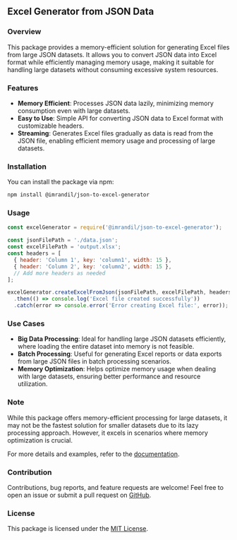 ## Excel Generator from JSON Data

### Overview

This package provides a memory-efficient solution for generating Excel files from large JSON datasets. It allows you to convert JSON data into Excel format while efficiently managing memory usage, making it suitable for handling large datasets without consuming excessive system resources.

### Features

- **Memory Efficient**: Processes JSON data lazily, minimizing memory consumption even with large datasets.
- **Easy to Use**: Simple API for converting JSON data to Excel format with customizable headers.
- **Streaming**: Generates Excel files gradually as data is read from the JSON file, enabling efficient memory usage and processing of large datasets.

### Installation

You can install the package via npm:

```bash
npm install @imrandil/json-to-excel-generator
```

### Usage

```javascript
const excelGenerator = require('@imrandil/json-to-excel-generator');

const jsonFilePath = './data.json';
const excelFilePath = 'output.xlsx';
const headers = [
  { header: 'Column 1', key: 'column1', width: 15 },
  { header: 'Column 2', key: 'column2', width: 15 },
  // Add more headers as needed
];

excelGenerator.createExcelFromJson(jsonFilePath, excelFilePath, headers)
  .then(() => console.log('Excel file created successfully'))
  .catch(error => console.error('Error creating Excel file:', error));
```

### Use Cases

- **Big Data Processing**: Ideal for handling large JSON datasets efficiently, where loading the entire dataset into memory is not feasible.
- **Batch Processing**: Useful for generating Excel reports or data exports from large JSON files in batch processing scenarios.
- **Memory Optimization**: Helps optimize memory usage when dealing with large datasets, ensuring better performance and resource utilization.

### Note

While this package offers memory-efficient processing for large datasets, it may not be the fastest solution for smaller datasets due to its lazy processing approach. However, it excels in scenarios where memory optimization is crucial.

For more details and examples, refer to the [documentation](#).

### Contribution

Contributions, bug reports, and feature requests are welcome! Feel free to open an issue or submit a pull request on [GitHub](#).

### License

This package is licensed under the [MIT License](#).